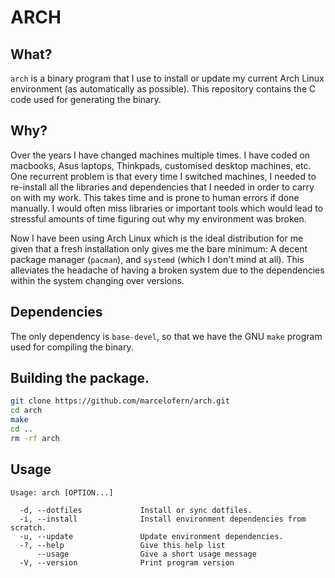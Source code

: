 # ARCH

## What?

`arch` is a binary program that I use to install or update my current Arch Linux
environment (as automatically as possible). This repository contains the C
code used for generating the binary.

## Why?

Over the years I have changed machines multiple times. I have coded on macbooks,
Asus laptops, Thinkpads, customised desktop machines, etc. One recurrent problem
is that every time I switched machines, I needed to re-install all the libraries
and dependencies that I needed in order to carry on with my work. This takes
time and is prone to human errors if done manually. I would often miss libraries
or important tools which would lead to stressful amounts of time figuring
out why my environment was broken.

Now I have been using Arch Linux which is the ideal distribution for me given
that a fresh installation only gives me the bare minimum: A decent package manager
(`pacman`), and `systemd` (which I don't mind at all). This alleviates the
headache of having a broken system due to the dependencies within the system
changing over versions.

## Dependencies
The only dependency is `base-devel`, so that we have the GNU `make` program
used for compiling the binary.

## Building the package.
```sh
git clone https://github.com/marcelofern/arch.git
cd arch
make
cd ..
rm -rf arch
```

## Usage
```
Usage: arch [OPTION...] 

  -d, --dotfiles             Install or sync dotfiles.
  -i, --install              Install environment dependencies from scratch.
  -u, --update               Update environment dependencies.
  -?, --help                 Give this help list
      --usage                Give a short usage message
  -V, --version              Print program version

